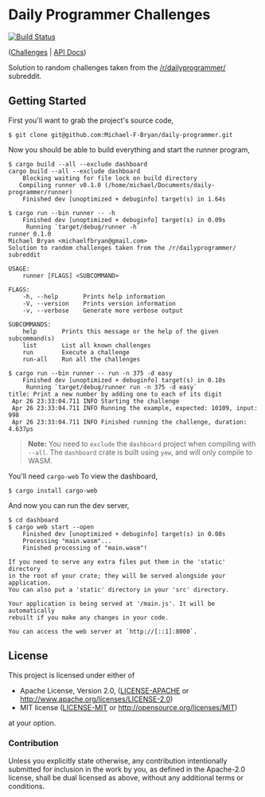 # Daily Programmer Challenges

[![Build Status](https://travis-ci.com/Michael-F-Bryan/daily-programmer.svg?branch=master)](https://travis-ci.com/Michael-F-Bryan/daily-programmer)

([Challenges] | [API Docs])

Solution to random challenges taken from the [/r/dailyprogrammer/][reddit]
subreddit.

## Getting Started

First you'll want to grab the project's source code,

```console
$ git clone git@github.com:Michael-F-Bryan/daily-programmer.git
```

Now you should be able to build everything and start the runner program,

```console
$ cargo build --all --exclude dashboard
cargo build --all --exclude dashboard
    Blocking waiting for file lock on build directory
   Compiling runner v0.1.0 (/home/michael/Documents/daily-programmer/runner)
    Finished dev [unoptimized + debuginfo] target(s) in 1.64s

$ cargo run --bin runner -- -h
    Finished dev [unoptimized + debuginfo] target(s) in 0.09s
     Running `target/debug/runner -h`
runner 0.1.0
Michael Bryan <michaelfbryan@gmail.com>
Solution to random challenges taken from the /r/dailyprogrammer/ subreddit

USAGE:
    runner [FLAGS] <SUBCOMMAND>

FLAGS:
    -h, --help       Prints help information
    -V, --version    Prints version information
    -v, --verbose    Generate more verbose output

SUBCOMMANDS:
    help       Prints this message or the help of the given subcommand(s)
    list       List all known challenges
    run        Execute a challenge
    run-all    Run all the challenges

$ cargo run --bin runner -- run -n 375 -d easy
    Finished dev [unoptimized + debuginfo] target(s) in 0.10s
     Running `target/debug/runner run -n 375 -d easy`
title: Print a new number by adding one to each of its digit
 Apr 26 23:33:04.711 INFO Starting the challenge
 Apr 26 23:33:04.711 INFO Running the example, expected: 10109, input: 998
 Apr 26 23:33:04.711 INFO Finished running the challenge, duration: 4.637µs
```

> **Note:** You need to `exclude` the `dashboard` project when compiling with
> `--all`. The `dashboard` crate is built using `yew`, and will only compile
> to WASM.

You'll need `cargo-web` To view the dashboard,

```console
$ cargo install cargo-web
```

And now you can run the dev server,

```console
$ cd dashboard
$ cargo web start --open
    Finished dev [unoptimized + debuginfo] target(s) in 0.08s
    Processing "main.wasm"...
    Finished processing of "main.wasm"!

If you need to serve any extra files put them in the 'static' directory
in the root of your crate; they will be served alongside your application.
You can also put a 'static' directory in your 'src' directory.

Your application is being served at '/main.js'. It will be automatically
rebuilt if you make any changes in your code.

You can access the web server at `http://[::1]:8000`.
```

## License

This project is licensed under either of

 * Apache License, Version 2.0, ([LICENSE-APACHE](LICENSE-APACHE) or
   http://www.apache.org/licenses/LICENSE-2.0)
 * MIT license ([LICENSE-MIT](LICENSE-MIT) or
   http://opensource.org/licenses/MIT)

at your option.

### Contribution

Unless you explicitly state otherwise, any contribution intentionally
submitted for inclusion in the work by you, as defined in the Apache-2.0
license, shall be dual licensed as above, without any additional terms or
conditions.

[reddit]: https://www.reddit.com/r/dailyprogrammer/
[API Docs]: https://michael-f-bryan.github.io/daily-programmer/crate-docs/
[Challenges]: https://michael-f-bryan.github.io/daily-programmer/dashboard/
